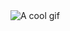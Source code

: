 <img src="https://github.com/nikParasyr/nikParasyr/blob/master/img/travolta.gif" alt="A cool gif" />